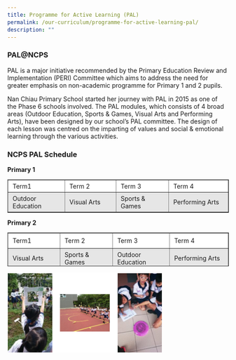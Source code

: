 ```yaml
---
title: Programme for Active Learning (PAL)
permalink: /our-curriculum/programme-for-active-learning-pal/
description: ""
---
```

### **PAL@NCPS**

PAL is a major initiative recommended by the Primary Education Review and Implementation (PERI) Committee which aims to address the need for greater emphasis on non-academic programme for Primary 1 and 2 pupils.

Nan Chiau Primary School started her journey with PAL in 2015 as one of the Phase 6 schools involved. The PAL modules, which consists of 4 broad areas (Outdoor Education, Sports & Games, Visual Arts and Performing Arts), have been designed by our school’s PAL committee. The design of each lesson was centred on the imparting of values and social & emotional learning through the various activities.

### **NCPS PAL Schedule**

**Primary 1**

<table border="1" style="box-sizing: inherit; border-collapse: collapse; border-spacing: 0px; max-width: 100%; width: 626px;"><tbody style="box-sizing: inherit;"><tr style="box-sizing: inherit; background: rgb(255, 255, 255);"><td style="box-sizing: inherit; padding: 5px 10px; width: 150px;">Term1</td><td style="box-sizing: inherit; padding: 5px 10px; width: 150px;">Term 2</td><td style="box-sizing: inherit; padding: 5px 10px; width: 150px;">Term 3</td><td style="box-sizing: inherit; padding: 5px 10px; width: 154px;">Term 4</td></tr><tr style="box-sizing: inherit; background: rgb(230, 230, 230);"><td style="box-sizing: inherit; padding: 5px 10px; width: 150px;">Outdoor Education</td><td style="box-sizing: inherit; padding: 5px 10px; width: 150px;">Visual Arts</td><td style="box-sizing: inherit; padding: 5px 10px; width: 150px;">Sports &amp; Games</td><td style="box-sizing: inherit; padding: 5px 10px; width: 154px;">Performing Arts</td></tr></tbody></table>

**Primary 2**

<table border="1" width="628" style="box-sizing: inherit; border-collapse: collapse; border-spacing: 0px; max-width: 100%; height: 75px;"><tbody style="box-sizing: inherit;"><tr style="box-sizing: inherit; background: rgb(255, 255, 255); height: 24px;"><td style="box-sizing: inherit; padding: 5px 10px; height: 24px; width: 150px;">Term1</td><td style="box-sizing: inherit; padding: 5px 10px; height: 24px; width: 150px;">Term 2</td><td style="box-sizing: inherit; padding: 5px 10px; height: 24px; width: 150px;">Term 3</td><td style="box-sizing: inherit; padding: 5px 10px; height: 24px; width: 150px;">Term 4</td></tr><tr style="box-sizing: inherit; background: rgb(230, 230, 230); height: 24px;"><td style="box-sizing: inherit; padding: 5px 10px; height: 24px; width: 150px;">Visual Arts</td><td style="box-sizing: inherit; padding: 5px 10px; height: 24px; width: 150px;">Sports &amp; Games</td><td style="box-sizing: inherit; padding: 5px 10px; height: 24px; width: 150px;">Outdoor Education</td><td style="box-sizing: inherit; padding: 5px 10px; height: 24px; width: 150px;">Performing Arts</td></tr></tbody></table>


<img src="/images/PAL.png"  
style="width:70%">